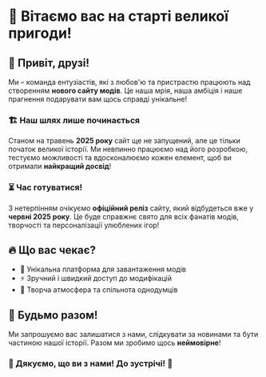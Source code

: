 # 🚀 Вітаємо вас на старті великої пригоди!  

## 👋 Привіт, друзі!  

Ми – команда ентузіастів, які з любов'ю та пристрастю працюють над створенням **нового сайту модів**. Це наша мрія, наша амбіція і наше прагнення подарувати вам щось справді унікальне!  

### 🏗 Наш шлях лише починається  
Станом на травень **2025 року** сайт ще не запущений, але це тільки початок великої історії. Ми невпинно працюємо над його розробкою, тестуємо можливості та вдосконалюємо кожен елемент, щоб ви отримали **найкращий досвід**!  

### ⏳ Час готуватися!  
З нетерпінням очікуємо **офіційний реліз** сайту, який відбудеться вже у **червні 2025 року**. Це буде справжнє свято для всіх фанатів модів, творчості та персоналізації улюблених ігор!  

## 🔥 Що вас чекає?  
- 💎 Унікальна платформа для завантаження модів  
- ⚡ Зручний і швидкий доступ до модифікацій  
- 🎨 Творча атмосфера та спільнота однодумців  

## 🤝 Будьмо разом!  
Ми запрошуємо вас залишатися з нами, слідкувати за новинами та бути частиною нашої історії. Разом ми зробимо щось **неймовірне**!  

### 🙌 Дякуємо, що ви з нами! До зустрічі! 🚀  